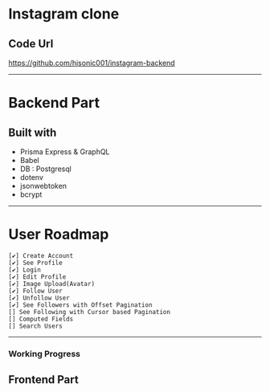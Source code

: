 # Instagram clone

## Code Url

https://github.com/hisonic001/instagram-backend

---

# Backend Part

## Built with

- Prisma Express & GraphQL
- Babel
- DB : Postgresql
- dotenv
- jsonwebtoken
- bcrypt

---

# User Roadmap

```
[✔] Create Account
[✔] See Profile
[✔] Login
[✔] Edit Profile
[✔] Image Upload(Avatar)
[✔] Follow User
[✔] Unfollow User
[✔] See Followers with Offset Pagination
[] See Following with Cursor based Pagination
[] Computed Fields
[] Search Users
```

---

### Working Progress

## **Frontend Part**
